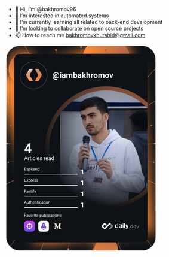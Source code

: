 - 👋 Hi, I’m @bakhromov96
- 👀 I’m interested in automated systems
- 🌱 I’m currently learning all related to back-end development
- 💞️ I’m looking to collaborate on open source projects
- 📫 How to reach me bakhromovkhurshid@gmail.com

<!---
bakhromov96/bakhromov96 is a ✨ special ✨ repository because its `README.md` (this file) appears on your GitHub profile.
You can click the Preview link to take a look at your changes.
--->
<a href="https://app.daily.dev/iambakhromov"><img src="https://github.com/bakhromov96/bakhromov96/blob/main/devcard.svg" width="400" alt="Khurshid Bakhromov's Dev Card"/></a>
